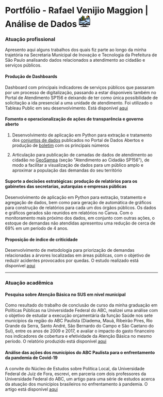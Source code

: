 # Portfólio - Rafael Venijio Maggion | Análise de Dados <img src="https://github.com/rafaelmaggion/portfolio/blob/main/imagens/monitor.png" width="38">

### Atuação profissional

Apresento aqui alguns trabalhos dos quais fiz parte ao longo da minha trajetória na Secretaria Municipal de Inovação e Tecnologia da Prefeitura de São Paulo analisando dados relacionados a atendimento ao cidadão e serviços públicos.

#### Produção de Dashboards

Dashboard com principais indicadores de serviços públicos que passaram por um processo de digitalização, passando a estar disponíveis também no Portal de Atendimento SP156 e deixando de ter como única possibilidade de solicitação a ida presencial a uma unidade de atendimento. Foi utilizado o Tableau Public em seu desenvolvimento. Está disponível [aqui](https://public.tableau.com/profile/rafael.venijio.maggion#!/vizhome/PaineldeDigitalizaoverso4_0/Digitalizao?publish=yes)

#### Fomento e operacionalização de ações de transparência e governo aberto

1. Desenvolvimento de aplicação em Python para extração e tratamento dos [conjuntos de dados](http://dados.prefeitura.sp.gov.br/dataset/dados-do-sp156#:~:text=Os%20dados%20do%20SP156%20referem,de%20problemas%20existentes%20na%20cidade.) publicados no Portal de Dados Abertos e produção de [boletim](http://dados.prefeitura.sp.gov.br/dataset/dados-do-sp156/resource/893f3236-cfea-4f99-b946-d02c6d5dfd31) com os principais números

2. Articulação para publicação de camadas de dados de atendimento ao cidadão no [GeoSampa](http://geosampa.prefeitura.sp.gov.br/PaginasPublicas/_SBC.aspx) (seção "Atendimento ao Cidadão SP156"), de modo a facilitar a visualização de dados para um público amplo e aproximar a população das demandas do seu território

#### Suporte a decisões estratégicas: produção de relatórios para os gabinetes das secretarias, autarquias e empresas públicas

Desenvolvimento de aplicação em Python para extração, tratamento e agregação de dados, bem como para geração de automática de gráficos para construção de relatórios para cada um dos órgãos públicos. Os dados e gráficos gerados são reunidos em relatórios no Canva. Com o monitoramento mais próximo dos dados, em conjunto com outras ações, o estoque de demandas não atendidas apresentou uma redução de cerca de 69% em um período de 4 anos.

#### Proposição de índice de criticidade

Desenvolvimento de metodologia para priorização de demandas relacionadas a árvores localizadas em áreas públicas, com o objetivo de reduzir acidentes provocados por quedas. O estudo realizado está disponível [aqui](https://drive.google.com/file/d/1ZhwWKLPlrIYOofxAVL7Tq5_OFiZqsiBr/view?usp=sharing )

------------------------

### Atuação acadêmica

#### Pesquisa sobre Atenção Básica no SUS em nível municipal

Como resultado do trabalho de conclusão de curso da minha graduação em Políticas Públicas na Universidade Federal do ABC, realizei uma análise com o objetivo de estudar a execução orçamentária da função Saúde nos sete municípios da região do ABC Paulista (Diadema, Mauá, Ribeirão Pires, Rio Grande da Serra, Santo André, São Bernardo do Campo e
São Caetano do Sul), entre os anos de 2009 e 2017, e avaliar o impacto do gasto financeiro nos indicadores de cobertura e efetividade da Atenção Básica no mesmo período. O relatório produzido está disponível [aqui](https://drive.google.com/file/d/1iB0X6gPvRdodSeXBc3idywGo-COFA9Rs/view)

#### Análise das ações dos municípios do ABC Paulista para o enfrentamento da pandemia de Covid-19

A convite do Núcleo de Estudos sobre Política Local, da Universidade Federal de Juiz de Fora, escrevi, em parceria com dois professores da Universidade Federal do ABC, um artigo para uma série de estudos acerca da atuação dos municípios brasileiros no enfrentamento à pandemia. O artigo está disponível [aqui](https://nepolufjf.wordpress.com/2020/05/20/governos-municipais-em-cooperacao-para-o-enfrentamento-da-covid-19-o-caso-do-abc-paulista/?fbclid=IwAR3Q1S3jPUkyv92k3e1Tbg0EVDNe87TIZP9Vm9YJKNhBe9nwNKn_CCUcpDY)
